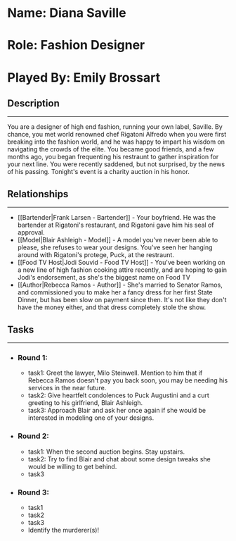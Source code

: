 # Name: Diana Saville
# Role: Fashion Designer
# Played By: Emily Brossart

## Description
---
You are a designer of high end fashion, running your own label, Saville. By chance, you met world renowned chef Rigatoni Alfredo when you were first breaking into the fashion world, and he was happy to impart his wisdom on navigating the crowds of the elite. You became good friends, and a few months ago, you began frequenting his restraunt to gather inspiration for your next line. You were recently saddened, but not surprised, by the news of his passing. Tonight's event is a charity auction in his honor.

## Relationships
---
- [[Bartender|Frank Larsen - Bartender]]  - Your boyfriend. He was the bartender at Rigatoni's restaurant, and Rigatoni gave him his seal of approval.
- [[Model|Blair Ashleigh - Model]]  - A model you've never been able to please, she refuses to wear your designs. You've seen her hanging around with Rigatoni's protege, Puck, at the restraunt.
- [[Food TV Host|Jodi Souvid - Food TV Host]]  - You've been working on a new line of high fashion cooking attire recently, and are hoping to gain Jodi's endorsement, as she's the biggest name on Food TV
- [[Author|Rebecca Ramos - Author]] - She's married to Senator Ramos, and commissioned you to make her a fancy dress for her first State Dinner, but has been slow on payment since then. It's not like they don't have the money either, and that dress completely stole the show.

## Tasks
___
- ### Round 1:
	- task1: Greet the lawyer, Milo Steinwell. Mention to him that if Rebecca Ramos doesn't pay you back soon, you may be needing his services in the near future.
	- task2: Give heartfelt condolences to Puck Augustini and a curt greeting to his girlfriend, Blair Ashleigh.
	- task3: Approach Blair and ask her once again if she would be interested in modeling one of your designs.
- ### Round 2:
	- task1: When the second auction begins. Stay upstairs.
	- task2: Try to find Blair and chat about some design tweaks she would be willing to get behind.
	- task3
- ### Round 3:
	- task1
	- task2
	- task3
	- Identify the murderer(s)!